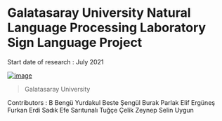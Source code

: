 # Galatasaray University Natural Language Processing Laboratory Sign Language Project

Start date of research : July 2021

[![image](https://drive.google.com/uc?export=view&id=1sYrSbEDMDgOEOSinNmONQaht8BbPkJru)](https://www.gsu.edu.tr/)
> Galatasaray University

Contributors :
    B
  Bengü Yurdakul
  Beste Şengül
  Burak Parlak
  Elif Ergüneş
  Furkan Erdi
  Sadık Efe Sarıtunalı
  Tuğçe Çelik
  Zeynep Selin Uygun
